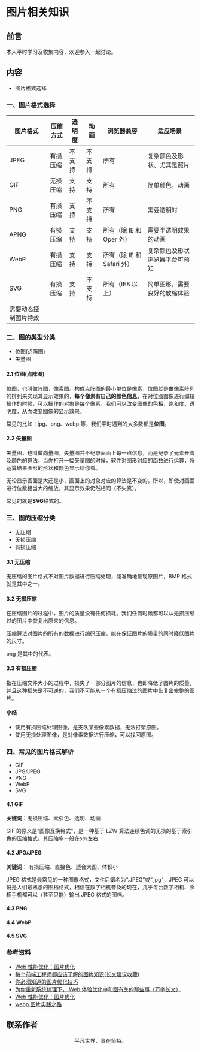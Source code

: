 # 图片相关知识

## 前言

本人平时学习及收集内容，欢迎参入一起讨论。

## 内容

- 图片格式选择

### 一、图片格式选择

| 图片格式             | 压缩方式 | 透明度 | 动画   | 浏览器兼容                 | 适应场景                       |
| -------------------- | -------- | ------ | ------ | -------------------------- | ------------------------------ |
| JPEG                 | 有损压缩 | 不支持 | 不支持 | 所有                       | 复杂颜色及形状、尤其是照片     |
| GIF                  | 无损压缩 | 支持   | 支持   | 所有                       | 简单颜色，动画                 |
| PNG                  | 有损压缩 | 支持   | 不支持 | 所有                       | 需要透明时                     |
| APNG                 | 有损压缩 | 支持   | 支持   | 所有（除 IE 和 Oper 外）   | 需要半透明效果的动画           |
| WebP                 | 有损压缩 | 支持   | 支持   | 所有（除 IE 和 Safari 外） | 复杂颜色及形状浏览器平台可预知 |
| SVG                  | 有损压缩 | 支持   | 不支持 | 所有（IE8 以上）           | 简单图形，需要良好的放缩体验   |
| 需要动态控制图片特效 |

### 二、图的类型分类

- 位图(点阵图)
- 矢量图

#### 2.1 位图(点阵图)

位图，也叫做阵图，像素图。构成点阵图的最小单位是像素，位图就是由像素阵列的排列来实现其显示效果的，**每个像素有自己的颜色信息**，在对位图图像进行编辑操作的时候，可以操作的对象是每个像素，我们可以改变图像的色相、饱和度、透明度，从而改变图像的显示效果。

常见的比如：jpg、png、webp 等，我们平时遇到的大多数都是**位图**。

#### 2.2 矢量图

矢量图，也叫做向量图。矢量图并不纪录画面上每一点信息，而是纪录了元素开着及颜色的算法，当你打开一幅矢量图的时候，软件对图形对应的函数进行运算，将运算结果图形的形状和颜色显示给你看。

无论显示画面是大还是小，画面上的对象对应的算法是不变的，所以，即使对画面进行位数相当大的缩放，其显示效果仍然相同（不失真）。

常见的就是**SVG**格式的。

### 三、图的压缩分类

- 无压缩
- 无损压缩
- 有损压缩

#### 3.1 无压缩

无压缩的图片格式不对图片数据进行压缩处理，能准确地呈现原图片，BMP 格式就是其中之一。

#### 3.2 无损压缩

在压缩图片的过程中，图片的质量没有任何损耗。我们任何时候都可以从无损压缩过的图片中恢复出原来的信息。

压缩算法对图片的所有的数据进行编码压缩，能在保证图片的质量的同时降低图片的尺寸。

png 是其中的代表。

#### 3.3 有损压缩

指在压缩文件大小的过程中，损失了一部分图片的信息，也即降低了图片的质量，并且这种损失是不可逆的，我们不可能从一个有损压缩过的图片中恢复出完整的图片。

#### 小结

- 使用有损压缩处理图像，是支队某些像素数据，无法打架原图。
- 使用无损处理图像，是对像素数据进行压缩，可以找回原图。

### 四、常见的图片格式解析

- GIF
- JPG/JPEG
- PNG
- WebP
- SVG

#### 4.1 GIF

**关键词**：无损压缩、索引色、透明、动画

GIF 的原义是“图像互换格式”，是一种基于 LZW 算法连续色调的无损的基于索引色的压缩格式。其压缩率一般在`50%`左右

#### 4.2 JPG/JPEG

**关键词**： 有损压缩、直接色、适合大图、体积小

JPEG 格式是最常见的一种图像格式，文件后辍名为“.JPEG”或“.jpg”，JPEG 可以说是人们最熟悉的图档格式，相信在数字相机普及的现在，几乎每台数字相机、照相手机都可以（甚至只能）输出 JPEG 格式的图档。

#### 4.3 PNG

#### 4.4 WebP

#### 4.5 SVG

### 参考资料

- [Web 性能优化：图片优化](http://www.cnblogs.com/wizcabbit/p/web-image-optimization.html)
- [每个前端工程师都应该了解的图片知识(长文建议收藏)](https://mp.weixin.qq.com/s/O1n7_t4izdmpvn2mFrB-kg)
- [你必须知道的图片优化技巧](https://mp.weixin.qq.com/s/oJy2fncLjtlt9XmPRWnqVw)
- [为你重新系统梳理下， Web 体验优化中和图有关的那些事（万字长文）](https://mp.weixin.qq.com/s/euvdMHkYUXHmgkV9D334NQ)
- [Web 性能优化：图片优化](https://www.cnblogs.com/wizcabbit/p/web-image-optimization.html)
- [webp 图片实践之路](https://www.cnblogs.com/season-huang/p/5804884.html)

## 联系作者

<div align="center">
    <p>
        平凡世界，贵在坚持。
    </p>
    <img :src="$withBase('/about/contact.png')" />
</div>
